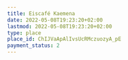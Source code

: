 ```yaml
---
title: Eiscafé Kaemena
date: 2022-05-08T19:23:20+02:00
lastmod: 2022-05-08T19:23:20+02:00
type: place
place_id: ChIJVaApAlIvsUcRMczuozyA_pE
payment_status: 2
---
```

